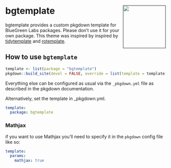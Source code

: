 
<!-- README.md is generated from README.Rmd. Please edit that file -->

# bgtemplate <a href=''><img src='https://bluegreenlabs.org/img/logo.png' align="right" height="134.5" /></a>

bgtemplate provides a custom pkgdown template for BlueGreen Labs
packages. Please don’t use it for your own package. This theme was
inspired by inspired by
[tidytemplate](https://github.com/tidyverse/tidytemplate/) and
[rotemplate](https://github.com/ropensci-org/rotemplate/).

## How to use `bgtemplate`

``` r
template <- list(package = "bgtemplate")
pkgdown::build_site(devel = FALSE, override = list(template = template))
```

Everything else can be configured as usual via the `_pkgdown.yml` file
as described in the pkgdown documentation.

Alternatively, set the template in \_pkgdown.yml.

``` yaml
template:
  package: bgtemplate
```

### Mathjax

if you want to use Mathjax you’ll need to specify it in the `pkgdown`
config file like so:

``` yaml
template:
  params:
    mathjax: true
```
